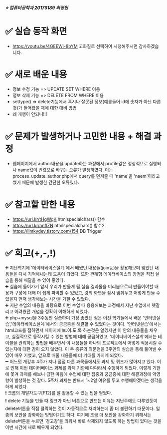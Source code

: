 

##### :star: 컴퓨터공학과 20176189 최정원



# :white_check_mark: 실습 동작 화면
* https://youtu.be/4GEEWi-8bYM 고화질로 선택하여 시청해주시면 감사하겠습니다.
# :white_check_mark: 새로 배운 내용
* 정보 수정 기능 => UPDATE SET WHERE 이용
* 정보 삭제 기능 => DELETE FROM WHERE 이용
* settype() => delete기능에서 혹시나 잘못된 정보(예를들어 id에 숫자가 아닌 다른것)가 들어왔을 때에 대한 대비 방법
* 왜 개행이 안되니!!!

# :white_check_mark: 문제가 발생하거나 고민한 내용 + 해결 과정
* 웹페이지에서 author내용을 update하는 과정에서 profile값은 정상적으로 실행되나 name값이 빈값으로 바뀌는 오류가 발생하였다.
이는 process_update_author.php에서 query를 던져줄 때 'name'을 'naem'이라고 썼기 때문에 발생한 간단한 오류였다.

# :white_check_mark: 참고할 만한 내용
* https://url.kr/tHgWqK  htmlspecialchars() 함수
* https://url.kr/anflZN  htmlspecialchars() 함수2
* https://limkydev.tistory.com/154 DB Trigger

# :white_check_mark: 회고(+,-,!)
:heavy_plus_sign: 지난학기에 '데이터베이스설계'에서 배웠던 내용들(join등)을 활용해보며 잊었던 내용들을 다시 기억해내는데 도움이 되었다. 또한 관계형 데이터베이스의 장점을 직접 실습을 통해 깨달을 수 있어 좋았다.         
:heavy_plus_sign: 실습에 들어가기 앞서 우리가 만들게 될 실습 결과물을 미리봄으로써 만들어야할 내용과 구성에 대해 더 쉽게 파악할 수 있었고, 강의 화면을 잠시 멈춰두고 어떻게 만들 수 있을지 먼저 생각해보는 시간을 가질 수 있었다.         
:heavy_plus_sign: 지난 수업의 내용을 바탕으로 이번 수업 때 응용해보는 과정에서 지난 수업에서 헷갈리고 어려웠던 개념을 정확히 이해하게 되었다.    
:heavy_plus_sign: php+mysql을 3주동안 실습하며 가장 좋았던 점은 이전 학기들에서 배운 '인터넷실습','데이터베이스설계'에서의 궁금증을 해결할 수 있었다는 것이다.
'인터넷실습'에서는 html코드를 접하면서 페이지에 보.이.도.록 하는것은 알겠지만 이 안의 내용물을 채우고, 실질적으로 동작시킬 수 있는 방법에 대해 궁금하였고, '데이터베이스설계'에서는 테이블을 관리하는 방법을 배우면서 이 내용들을 하나의 프로젝트에서 어떻게 적용시킬 수 있는지에 대한 감이 오지 않았다.
이 두 종류의 의문점을 3주만의 실습을 통해 풀어낼 수 있어 매우 기뻤고, 앞으로 배울 내용들에 더 기대를 가지게 되었다.    
:heavy_minus_sign: 어느덧 개강후 4주가 지나 점점 다른 과목들에서도 과제 및 퀴즈가 많아지고 있다. 이로 인해 이번 데이터베이스 과제를 과제 기한에 다다라서 수행하게 되었다. 이렇게 기한에 쫓겨 과제를 해보니 급한 마음에 수업에 대한 집중과 궁금증에 대한 해결과정에 악영향이 발생하는 것 같다. 5주차 과제는 반드시 1~2일 여유를 두고 수행해야겠다는 생각을 하게 되었다.      
:exclamation: 크롬의 개발자도구[F12]를 잘 활용할 수 있는 팁을 얻었다.       
:exclamation: delete 기능을 만들 때 링크가 아닌 버튼으로 만드는 이유는 지난주에도 다루었듯이 delete버튼을 직접 클릭하는 것이 자동적으로 처리하는데 좀 더 불편하기 때문이다. 일종의 보안을 강화하는 방법이기도 하다. 여기에 조금 더 보안을 강화하기 위해서는 delete버튼을 누르면 '경고창'을 띄워서 바로 삭제되지 않도록 하는 방법이 있다는 것을 이번 시간에 새로 배우게 되었다.    

